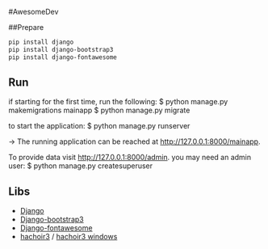#AwesomeDev

##Prepare
```bash
pip install django
pip install django-bootstrap3
pip install django-fontawesome
```

## Run
if starting for the first time, run the following:
$ python manage.py makemigrations mainapp
$ python manage.py migrate

to start the application:
$ python manage.py runserver

-> The running application can be reached at <http://127.0.0.1:8000/mainapp>.

To provide data visit <http://127.0.0.1:8000/admin>.
you may need an admin user:
$ python manage.py createsuperuser

## Libs
* [Django](https://www.djangoproject.com/)
* [Django-bootstrap3](https://github.com/dyve/django-bootstrap3)
* [Django-fontawesome](https://github.com/redouane/django-fontawesome)
* [hachoir3](https://bitbucket.org/haypo/hachoir3) / [hachoir3 windows](https://pypi.python.org/pypi/hachoir3-superdesk/3.0a1.post2)

